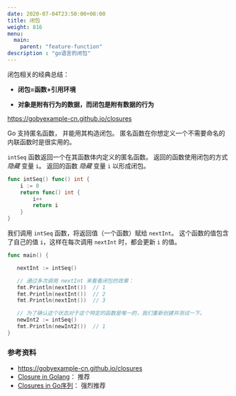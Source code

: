 ```yaml
---
date: 2020-07-04T23:50:00+08:00
title: 闭包
weight: 816
menu:
  main:
    parent: "feature-function"
description : "go语言的闭包"
---
```


闭包相关的经典总结：

- **闭包=函数+引用环境**

- **对象是附有行为的数据，而闭包是附有数据的行为**



https://gobyexample-cn.github.io/closures

Go 支持匿名函数， 并能用其构造闭包。 匿名函数在你想定义一个不需要命名的内联函数时是很实用的。

`intSeq` 函数返回一个在其函数体内定义的匿名函数。 返回的函数使用闭包的方式 *隐藏* 变量 `i`。 返回的函数 *隐藏* 变量 `i` 以形成闭包。

```go
func intSeq() func() int {
    i := 0
    return func() int {
        i++
        return i
    }
}
```

我们调用 `intSeq` 函数，将返回值（一个函数）赋给 `nextInt`。 这个函数的值包含了自己的值 `i`，这样在每次调用 `nextInt` 时，都会更新 `i` 的值。

```go
func main() {

   nextInt := intSeq()

   // 通过多次调用 nextInt 来看看闭包的效果：
   fmt.Println(nextInt())  // 1
   fmt.Println(nextInt())  // 2
   fmt.Println(nextInt())  // 3

   // 为了确认这个状态对于这个特定的函数是唯一的，我们重新创建并测试一下。
   newInt2 := intSeq()
   fmt.Println(newInt2())  // 1
}
```






### 参考资料

- https://gobyexample-cn.github.io/closures
- [Closure in Golang](https://www.jianshu.com/p/3934e62d78a1)： 推荐
- [Closures in Go序列](https://www.calhoun.io/closures-in-go/)： 强烈推荐

